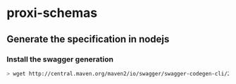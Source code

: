 # proxi-schemas


## Generate the specification in nodejs

### Install the swagger generation

```bash
> wget http://central.maven.org/maven2/io/swagger/swagger-codegen-cli/2.3.1/swagger-codegen-cli-2.3.1.jar -O swagger-codegen-cli.jar
```




